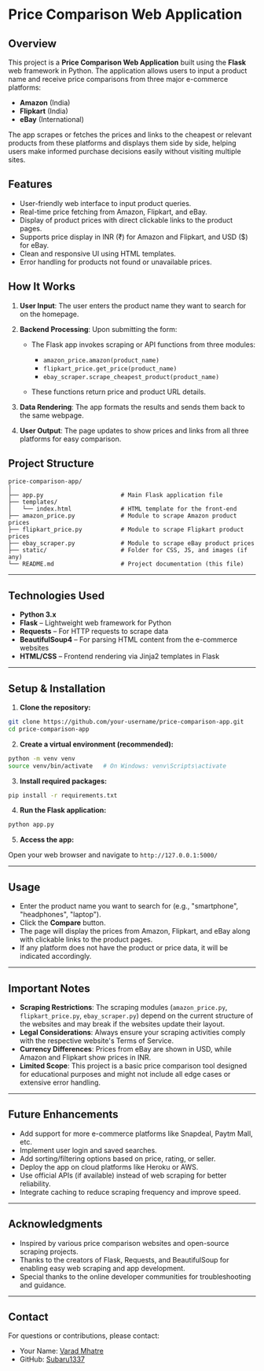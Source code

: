 # Price Comparison Web Application

## Overview

This project is a **Price Comparison Web Application** built using the **Flask** web framework in Python. The application allows users to input a product name and receive price comparisons from three major e-commerce platforms:

* **Amazon** (India)
* **Flipkart** (India)
* **eBay** (International)

The app scrapes or fetches the prices and links to the cheapest or relevant products from these platforms and displays them side by side, helping users make informed purchase decisions easily without visiting multiple sites.



## Features

* User-friendly web interface to input product queries.
* Real-time price fetching from Amazon, Flipkart, and eBay.
* Display of product prices with direct clickable links to the product pages.
* Supports price display in INR (₹) for Amazon and Flipkart, and USD (\$) for eBay.
* Clean and responsive UI using HTML templates.
* Error handling for products not found or unavailable prices.



## How It Works

1. **User Input**: The user enters the product name they want to search for on the homepage.
2. **Backend Processing**: Upon submitting the form:

   * The Flask app invokes scraping or API functions from three modules:

     * `amazon_price.amazon(product_name)`
     * `flipkart_price.get_price(product_name)`
     * `ebay_scraper.scrape_cheapest_product(product_name)`
   * These functions return price and product URL details.
3. **Data Rendering**: The app formats the results and sends them back to the same webpage.
4. **User Output**: The page updates to show prices and links from all three platforms for easy comparison.


## Project Structure

```
price-comparison-app/
│
├── app.py                      # Main Flask application file
├── templates/
│   └── index.html              # HTML template for the front-end
├── amazon_price.py             # Module to scrape Amazon product prices
├── flipkart_price.py           # Module to scrape Flipkart product prices
├── ebay_scraper.py             # Module to scrape eBay product prices
├── static/                     # Folder for CSS, JS, and images (if any)
└── README.md                   # Project documentation (this file)
```

---

## Technologies Used

* **Python 3.x**
* **Flask** – Lightweight web framework for Python
* **Requests** – For HTTP requests to scrape data
* **BeautifulSoup4** – For parsing HTML content from the e-commerce websites
* **HTML/CSS** – Frontend rendering via Jinja2 templates in Flask

---

## Setup & Installation

1. **Clone the repository:**

```bash
git clone https://github.com/your-username/price-comparison-app.git
cd price-comparison-app
```

2. **Create a virtual environment (recommended):**

```bash
python -m venv venv
source venv/bin/activate   # On Windows: venv\Scripts\activate
```

3. **Install required packages:**

```bash
pip install -r requirements.txt
```

4. **Run the Flask application:**

```bash
python app.py
```

5. **Access the app:**

Open your web browser and navigate to `http://127.0.0.1:5000/`

---

## Usage

* Enter the product name you want to search for (e.g., "smartphone", "headphones", "laptop").
* Click the **Compare** button.
* The page will display the prices from Amazon, Flipkart, and eBay along with clickable links to the product pages.
* If any platform does not have the product or price data, it will be indicated accordingly.

---

## Important Notes

* **Scraping Restrictions**: The scraping modules (`amazon_price.py`, `flipkart_price.py`, `ebay_scraper.py`) depend on the current structure of the websites and may break if the websites update their layout.
* **Legal Considerations**: Always ensure your scraping activities comply with the respective website's Terms of Service.
* **Currency Differences**: Prices from eBay are shown in USD, while Amazon and Flipkart show prices in INR.
* **Limited Scope**: This project is a basic price comparison tool designed for educational purposes and might not include all edge cases or extensive error handling.

---

## Future Enhancements

* Add support for more e-commerce platforms like Snapdeal, Paytm Mall, etc.
* Implement user login and saved searches.
* Add sorting/filtering options based on price, rating, or seller.
* Deploy the app on cloud platforms like Heroku or AWS.
* Use official APIs (if available) instead of web scraping for better reliability.
* Integrate caching to reduce scraping frequency and improve speed.

---

## Acknowledgments

* Inspired by various price comparison websites and open-source scraping projects.
* Thanks to the creators of Flask, Requests, and BeautifulSoup for enabling easy web scraping and app development.
* Special thanks to the online developer communities for troubleshooting and guidance.

---

## Contact

For questions or contributions, please contact:

* Your Name: [Varad Mhatre](betatester013370@gmail.com)
* GitHub: [Subaru1337](https://github.com/Subaru1337)
